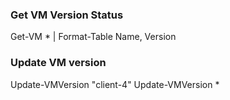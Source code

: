### Get VM Version Status
Get-VM * | Format-Table Name, Version

### Update VM version
Update-VMVersion "client-4" 
Update-VMVersion *

